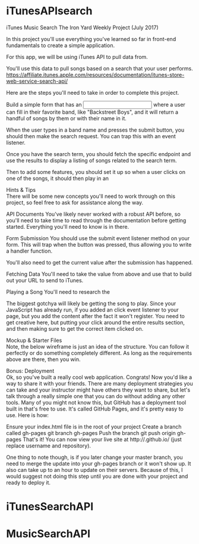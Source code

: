 # iTunesAPIsearch

iTunes Music Search
  The Iron Yard Weekly Project (July 2017)

In this project you'll use everything you've learned so far in front-end fundamentals to create a simple application.

For this app, we will be using iTunes API to pull data from.

You'll use this data to pull songs based on a search that your user performs.
https://affiliate.itunes.apple.com/resources/documentation/itunes-store-web-service-search-api/

Here are the steps you'll need to take in order to complete this project.

Build a simple form that has an <input> where a user can fill in their favorite band, like "Backstreet Boys", and it will return a handful of songs by them or with their name in it.

When the user types in a band name and presses the submit button, you should then make the search request. You can trap this with an event listener.

Once you have the search term, you should fetch the specific endpoint and use the results to display a listing of songs related to the search term.

Then to add some features, you should set it up so when a user clicks on one of the songs, it should then play in an <audio> tag that you've also added to the page (see the mockup).

Hints & Tips  
There will be some new concepts you'll need to work through on this project, so feel free to ask for assistance along the way.

API Documents
You've likely never worked with a robust API before, so you'll need to take time to read through the documentation before getting started. Everything you'll need to know is in there.

Form Submission
You should use the submit event listener method on your form. This will trap when the button was pressed, thus allowing you to write a handler function.

You'll also need to get the current value after the submission has happened.

Fetching Data
You'll need to take the value from above and use that to build out your URL to send to iTunes.

Playing a Song
You'll need to research the <audio> tag for this part - docs here
Hint: You'll need to dynamically change the src value

The biggest gotchya will likely be getting the song to play. Since your JavaScript has already run, if you added an click event listener to your page, but you add the content after the fact it won't register. You need to get creative here, but putting your click around the entire results section, and then making sure to get the correct item clicked on.


Mockup & Starter Files  
Note, the below wireframe is just an idea of the structure. You can follow it perfectly or do something completely different. As long as the requirements above are there, then you win.



Bonus: Deployment  
Ok, so you've built a really cool web application. Congrats! Now you'd like a way to share it with your friends. There are many deployment strategies you can take and your instructor might have others they want to share, but let's talk through a really simple one that you can do without adding any other tools.
Many of you might not know this, but GitHub has a deployment tool built in that's free to use. It's called GitHub Pages, and it's pretty easy to use. Here is how:

Ensure your index.html file is in the root of your project
Create a branch called gh-pages
git branch gh-pages
Push the branch
git push origin gh-pages
That's it!
You can now view your live site at http://<username>.github.io/<repository> (just replace username and repository).

One thing to note though, is if you later change your master branch, you need to merge the update into your gh-pages branch or it won't show up. It also can take up to an hour to update on their servers. Because of this, I would suggest not doing this step until you are done with your project and ready to deploy it.
# iTunesSearchAPI
# MusicSearchAPI
